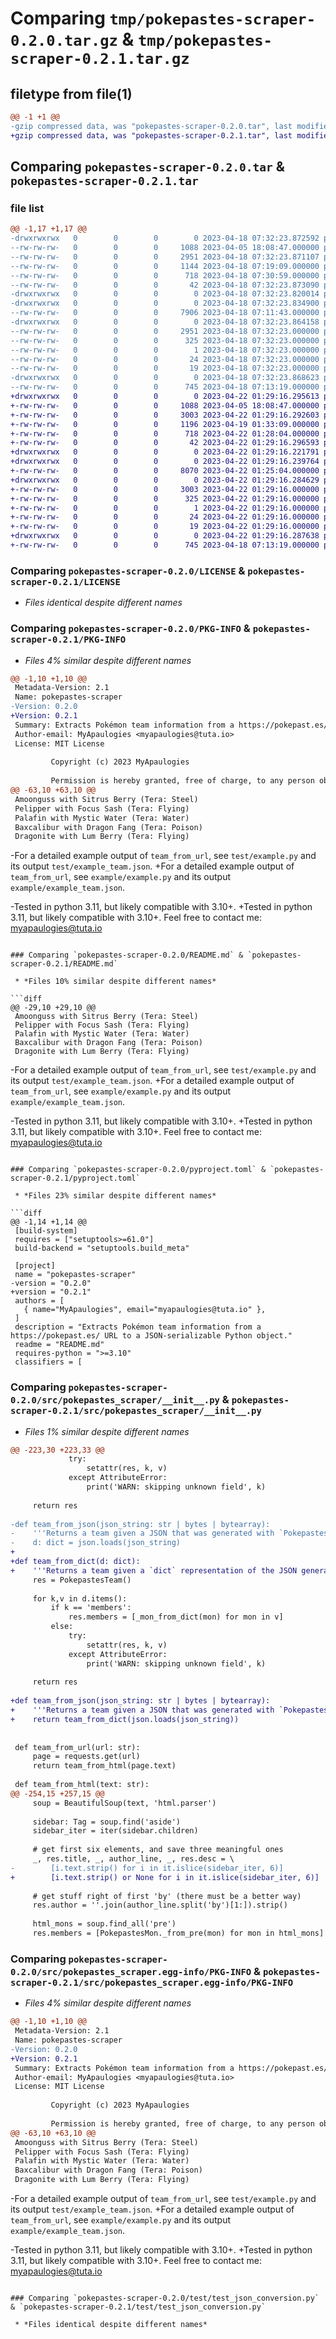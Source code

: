 # Comparing `tmp/pokepastes-scraper-0.2.0.tar.gz` & `tmp/pokepastes-scraper-0.2.1.tar.gz`

## filetype from file(1)

```diff
@@ -1 +1 @@
-gzip compressed data, was "pokepastes-scraper-0.2.0.tar", last modified: Tue Apr 18 07:32:23 2023, max compression
+gzip compressed data, was "pokepastes-scraper-0.2.1.tar", last modified: Sat Apr 22 01:29:16 2023, max compression
```

## Comparing `pokepastes-scraper-0.2.0.tar` & `pokepastes-scraper-0.2.1.tar`

### file list

```diff
@@ -1,17 +1,17 @@
-drwxrwxrwx   0        0        0        0 2023-04-18 07:32:23.872592 pokepastes-scraper-0.2.0/
--rw-rw-rw-   0        0        0     1088 2023-04-05 18:08:47.000000 pokepastes-scraper-0.2.0/LICENSE
--rw-rw-rw-   0        0        0     2951 2023-04-18 07:32:23.871107 pokepastes-scraper-0.2.0/PKG-INFO
--rw-rw-rw-   0        0        0     1144 2023-04-18 07:19:09.000000 pokepastes-scraper-0.2.0/README.md
--rw-rw-rw-   0        0        0      718 2023-04-18 07:30:59.000000 pokepastes-scraper-0.2.0/pyproject.toml
--rw-rw-rw-   0        0        0       42 2023-04-18 07:32:23.873090 pokepastes-scraper-0.2.0/setup.cfg
-drwxrwxrwx   0        0        0        0 2023-04-18 07:32:23.820014 pokepastes-scraper-0.2.0/src/
-drwxrwxrwx   0        0        0        0 2023-04-18 07:32:23.834900 pokepastes-scraper-0.2.0/src/pokepastes_scraper/
--rw-rw-rw-   0        0        0     7906 2023-04-18 07:11:43.000000 pokepastes-scraper-0.2.0/src/pokepastes_scraper/__init__.py
-drwxrwxrwx   0        0        0        0 2023-04-18 07:32:23.864158 pokepastes-scraper-0.2.0/src/pokepastes_scraper.egg-info/
--rw-rw-rw-   0        0        0     2951 2023-04-18 07:32:23.000000 pokepastes-scraper-0.2.0/src/pokepastes_scraper.egg-info/PKG-INFO
--rw-rw-rw-   0        0        0      325 2023-04-18 07:32:23.000000 pokepastes-scraper-0.2.0/src/pokepastes_scraper.egg-info/SOURCES.txt
--rw-rw-rw-   0        0        0        1 2023-04-18 07:32:23.000000 pokepastes-scraper-0.2.0/src/pokepastes_scraper.egg-info/dependency_links.txt
--rw-rw-rw-   0        0        0       24 2023-04-18 07:32:23.000000 pokepastes-scraper-0.2.0/src/pokepastes_scraper.egg-info/requires.txt
--rw-rw-rw-   0        0        0       19 2023-04-18 07:32:23.000000 pokepastes-scraper-0.2.0/src/pokepastes_scraper.egg-info/top_level.txt
-drwxrwxrwx   0        0        0        0 2023-04-18 07:32:23.868623 pokepastes-scraper-0.2.0/test/
--rw-rw-rw-   0        0        0      745 2023-04-18 07:13:19.000000 pokepastes-scraper-0.2.0/test/test_json_conversion.py
+drwxrwxrwx   0        0        0        0 2023-04-22 01:29:16.295613 pokepastes-scraper-0.2.1/
+-rw-rw-rw-   0        0        0     1088 2023-04-05 18:08:47.000000 pokepastes-scraper-0.2.1/LICENSE
+-rw-rw-rw-   0        0        0     3003 2023-04-22 01:29:16.292603 pokepastes-scraper-0.2.1/PKG-INFO
+-rw-rw-rw-   0        0        0     1196 2023-04-19 01:33:09.000000 pokepastes-scraper-0.2.1/README.md
+-rw-rw-rw-   0        0        0      718 2023-04-22 01:28:04.000000 pokepastes-scraper-0.2.1/pyproject.toml
+-rw-rw-rw-   0        0        0       42 2023-04-22 01:29:16.296593 pokepastes-scraper-0.2.1/setup.cfg
+drwxrwxrwx   0        0        0        0 2023-04-22 01:29:16.221791 pokepastes-scraper-0.2.1/src/
+drwxrwxrwx   0        0        0        0 2023-04-22 01:29:16.239764 pokepastes-scraper-0.2.1/src/pokepastes_scraper/
+-rw-rw-rw-   0        0        0     8070 2023-04-22 01:25:04.000000 pokepastes-scraper-0.2.1/src/pokepastes_scraper/__init__.py
+drwxrwxrwx   0        0        0        0 2023-04-22 01:29:16.284629 pokepastes-scraper-0.2.1/src/pokepastes_scraper.egg-info/
+-rw-rw-rw-   0        0        0     3003 2023-04-22 01:29:16.000000 pokepastes-scraper-0.2.1/src/pokepastes_scraper.egg-info/PKG-INFO
+-rw-rw-rw-   0        0        0      325 2023-04-22 01:29:16.000000 pokepastes-scraper-0.2.1/src/pokepastes_scraper.egg-info/SOURCES.txt
+-rw-rw-rw-   0        0        0        1 2023-04-22 01:29:16.000000 pokepastes-scraper-0.2.1/src/pokepastes_scraper.egg-info/dependency_links.txt
+-rw-rw-rw-   0        0        0       24 2023-04-22 01:29:16.000000 pokepastes-scraper-0.2.1/src/pokepastes_scraper.egg-info/requires.txt
+-rw-rw-rw-   0        0        0       19 2023-04-22 01:29:16.000000 pokepastes-scraper-0.2.1/src/pokepastes_scraper.egg-info/top_level.txt
+drwxrwxrwx   0        0        0        0 2023-04-22 01:29:16.287638 pokepastes-scraper-0.2.1/test/
+-rw-rw-rw-   0        0        0      745 2023-04-18 07:13:19.000000 pokepastes-scraper-0.2.1/test/test_json_conversion.py
```

### Comparing `pokepastes-scraper-0.2.0/LICENSE` & `pokepastes-scraper-0.2.1/LICENSE`

 * *Files identical despite different names*

### Comparing `pokepastes-scraper-0.2.0/PKG-INFO` & `pokepastes-scraper-0.2.1/PKG-INFO`

 * *Files 4% similar despite different names*

```diff
@@ -1,10 +1,10 @@
 Metadata-Version: 2.1
 Name: pokepastes-scraper
-Version: 0.2.0
+Version: 0.2.1
 Summary: Extracts Pokémon team information from a https://pokepast.es/ URL to a JSON-serializable Python object.
 Author-email: MyApaulogies <myapaulogies@tuta.io>
 License: MIT License
         
         Copyright (c) 2023 MyApaulogies
         
         Permission is hereby granted, free of charge, to any person obtaining a copy
@@ -63,10 +63,10 @@
 Amoonguss with Sitrus Berry (Tera: Steel)
 Pelipper with Focus Sash (Tera: Flying)
 Palafin with Mystic Water (Tera: Water)
 Baxcalibur with Dragon Fang (Tera: Poison)
 Dragonite with Lum Berry (Tera: Flying)
 ```
 
-For a detailed example output of `team_from_url`, see `test/example.py` and its output `test/example_team.json`.
+For a detailed example output of `team_from_url`, see `example/example.py` and its output `example/example_team.json`.
 
-Tested in python 3.11, but likely compatible with 3.10+.
+Tested in python 3.11, but likely compatible with 3.10+. Feel free to contact me: myapaulogies@tuta.io
```

### Comparing `pokepastes-scraper-0.2.0/README.md` & `pokepastes-scraper-0.2.1/README.md`

 * *Files 10% similar despite different names*

```diff
@@ -29,10 +29,10 @@
 Amoonguss with Sitrus Berry (Tera: Steel)
 Pelipper with Focus Sash (Tera: Flying)
 Palafin with Mystic Water (Tera: Water)
 Baxcalibur with Dragon Fang (Tera: Poison)
 Dragonite with Lum Berry (Tera: Flying)
 ```
 
-For a detailed example output of `team_from_url`, see `test/example.py` and its output `test/example_team.json`.
+For a detailed example output of `team_from_url`, see `example/example.py` and its output `example/example_team.json`.
 
-Tested in python 3.11, but likely compatible with 3.10+.
+Tested in python 3.11, but likely compatible with 3.10+. Feel free to contact me: myapaulogies@tuta.io
```

### Comparing `pokepastes-scraper-0.2.0/pyproject.toml` & `pokepastes-scraper-0.2.1/pyproject.toml`

 * *Files 23% similar despite different names*

```diff
@@ -1,14 +1,14 @@
 [build-system]
 requires = ["setuptools>=61.0"]
 build-backend = "setuptools.build_meta"
 
 [project]
 name = "pokepastes-scraper"
-version = "0.2.0"
+version = "0.2.1"
 authors = [
   { name="MyApaulogies", email="myapaulogies@tuta.io" },
 ]
 description = "Extracts Pokémon team information from a https://pokepast.es/ URL to a JSON-serializable Python object."
 readme = "README.md"
 requires-python = ">=3.10"
 classifiers = [
```

### Comparing `pokepastes-scraper-0.2.0/src/pokepastes_scraper/__init__.py` & `pokepastes-scraper-0.2.1/src/pokepastes_scraper/__init__.py`

 * *Files 1% similar despite different names*

```diff
@@ -223,30 +223,33 @@
             try:
                 setattr(res, k, v)
             except AttributeError:
                 print('WARN: skipping unknown field', k)
     
     return res
 
-def team_from_json(json_string: str | bytes | bytearray):
-    '''Returns a team given a JSON that was generated with `PokepastesTeam.to_json()`.'''
-    d: dict = json.loads(json_string)
+
+def team_from_dict(d: dict):
+    '''Returns a team given a `dict` representation of the JSON generated with `PokepastesTeam.to_json()`.'''
     res = PokepastesTeam()
     
     for k,v in d.items():
         if k == 'members':
             res.members = [_mon_from_dict(mon) for mon in v]
         else:
             try:
                 setattr(res, k, v)
             except AttributeError:
                 print('WARN: skipping unknown field', k)
     
     return res
 
+def team_from_json(json_string: str | bytes | bytearray):
+    '''Returns a team given a JSON that was generated with `PokepastesTeam.to_json()`.'''
+    return team_from_dict(json.loads(json_string))
 
 
 def team_from_url(url: str):
     page = requests.get(url)
     return team_from_html(page.text)
 
 def team_from_html(text: str):
@@ -254,15 +257,15 @@
     soup = BeautifulSoup(text, 'html.parser')
 
     sidebar: Tag = soup.find('aside')
     sidebar_iter = iter(sidebar.children)
 
     # get first six elements, and save three meaningful ones
     _, res.title, _, author_line, _, res.desc = \
-        [i.text.strip() for i in it.islice(sidebar_iter, 6)]
+        [i.text.strip() or None for i in it.islice(sidebar_iter, 6)]
 
     # get stuff right of first 'by' (there must be a better way)
     res.author = ''.join(author_line.split('by')[1:]).strip()
 
     html_mons = soup.find_all('pre')    
     res.members = [PokepastesMon._from_pre(mon) for mon in html_mons]
```

### Comparing `pokepastes-scraper-0.2.0/src/pokepastes_scraper.egg-info/PKG-INFO` & `pokepastes-scraper-0.2.1/src/pokepastes_scraper.egg-info/PKG-INFO`

 * *Files 4% similar despite different names*

```diff
@@ -1,10 +1,10 @@
 Metadata-Version: 2.1
 Name: pokepastes-scraper
-Version: 0.2.0
+Version: 0.2.1
 Summary: Extracts Pokémon team information from a https://pokepast.es/ URL to a JSON-serializable Python object.
 Author-email: MyApaulogies <myapaulogies@tuta.io>
 License: MIT License
         
         Copyright (c) 2023 MyApaulogies
         
         Permission is hereby granted, free of charge, to any person obtaining a copy
@@ -63,10 +63,10 @@
 Amoonguss with Sitrus Berry (Tera: Steel)
 Pelipper with Focus Sash (Tera: Flying)
 Palafin with Mystic Water (Tera: Water)
 Baxcalibur with Dragon Fang (Tera: Poison)
 Dragonite with Lum Berry (Tera: Flying)
 ```
 
-For a detailed example output of `team_from_url`, see `test/example.py` and its output `test/example_team.json`.
+For a detailed example output of `team_from_url`, see `example/example.py` and its output `example/example_team.json`.
 
-Tested in python 3.11, but likely compatible with 3.10+.
+Tested in python 3.11, but likely compatible with 3.10+. Feel free to contact me: myapaulogies@tuta.io
```

### Comparing `pokepastes-scraper-0.2.0/test/test_json_conversion.py` & `pokepastes-scraper-0.2.1/test/test_json_conversion.py`

 * *Files identical despite different names*

